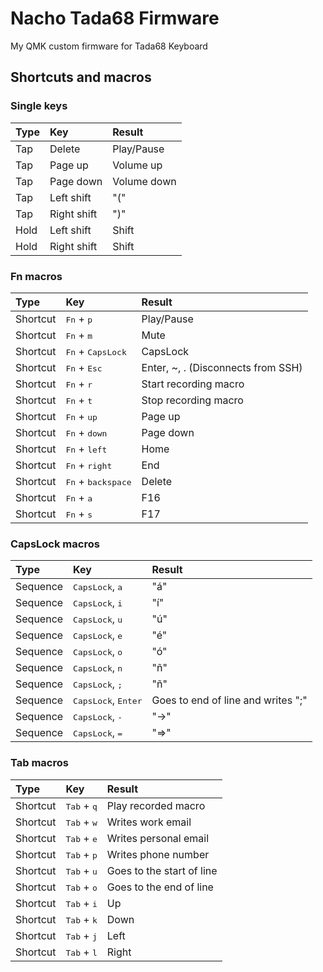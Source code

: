 # Nacho Tada68 Firmware

My QMK custom firmware for Tada68 Keyboard

## Shortcuts and macros

### Single keys

| Type | Key         | Result      |
|:-----|:------------|:------------|
| Tap  | Delete      | Play/Pause  |
| Tap  | Page up     | Volume up   |
| Tap  | Page down   | Volume down |
| Tap  | Left shift  | "("         |
| Tap  | Right shift | ")"         |
| Hold | Left shift  | Shift       |
| Hold | Right shift | Shift       |

### Fn macros

| Type     | Key                                  | Result                             |
|:---------|:-------------------------------------|:-----------------------------------|
| Shortcut | <kbd>Fn</kbd> + <kbd>p</kbd>         | Play/Pause                         |
| Shortcut | <kbd>Fn</kbd> + <kbd>m</kbd>         | Mute                               |
| Shortcut | <kbd>Fn</kbd> + <kbd>CapsLock</kbd>  | CapsLock                           |
| Shortcut | <kbd>Fn</kbd> + <kbd>Esc</kbd>       | Enter, ~, . (Disconnects from SSH) |
| Shortcut | <kbd>Fn</kbd> + <kbd>r</kbd>         | Start recording macro              |
| Shortcut | <kbd>Fn</kbd> + <kbd>t</kbd>         | Stop recording macro               |
| Shortcut | <kbd>Fn</kbd> + <kbd>up</kbd>        | Page up                            |
| Shortcut | <kbd>Fn</kbd> + <kbd>down</kbd>      | Page down                          |
| Shortcut | <kbd>Fn</kbd> + <kbd>left</kbd>      | Home                               |
| Shortcut | <kbd>Fn</kbd> + <kbd>right</kbd>     | End                                |
| Shortcut | <kbd>Fn</kbd> + <kbd>backspace</kbd> | Delete                             |
| Shortcut | <kbd>Fn</kbd> + <kbd>a</kbd>         | F16                                |
| Shortcut | <kbd>Fn</kbd> + <kbd>s</kbd>         | F17                                |

### CapsLock macros

| Type     | Key                                   | Result                             |
|:---------|:--------------------------------------|:-----------------------------------|
| Sequence | <kbd>CapsLock</kbd>, <kbd>a</kbd>     | "á"                                |
| Sequence | <kbd>CapsLock</kbd>, <kbd>i</kbd>     | "í"                                |
| Sequence | <kbd>CapsLock</kbd>, <kbd>u</kbd>     | "ú"                                |
| Sequence | <kbd>CapsLock</kbd>, <kbd>e</kbd>     | "é"                                |
| Sequence | <kbd>CapsLock</kbd>, <kbd>o</kbd>     | "ó"                                |
| Sequence | <kbd>CapsLock</kbd>, <kbd>n</kbd>     | "ñ"                                |
| Sequence | <kbd>CapsLock</kbd>, <kbd>;</kbd>     | "ñ"                                |
| Sequence | <kbd>CapsLock</kbd>, <kbd>Enter</kbd> | Goes to end of line and writes ";" |
| Sequence | <kbd>CapsLock</kbd>, <kbd>-</kbd>     | "->"                               |
| Sequence | <kbd>CapsLock</kbd>, <kbd>=</kbd>     | "=>"                               |

### Tab macros

| Type     | Key                           | Result                    |
|:---------|:------------------------------|:--------------------------|
| Shortcut | <kbd>Tab</kbd> + <kbd>q</kbd> | Play recorded macro       |
| Shortcut | <kbd>Tab</kbd> + <kbd>w</kbd> | Writes work email         |
| Shortcut | <kbd>Tab</kbd> + <kbd>e</kbd> | Writes personal email     |
| Shortcut | <kbd>Tab</kbd> + <kbd>p</kbd> | Writes phone number       |
| Shortcut | <kbd>Tab</kbd> + <kbd>u</kbd> | Goes to the start of line |
| Shortcut | <kbd>Tab</kbd> + <kbd>o</kbd> | Goes to the end of line   |
| Shortcut | <kbd>Tab</kbd> + <kbd>i</kbd> | Up                        |
| Shortcut | <kbd>Tab</kbd> + <kbd>k</kbd> | Down                      |
| Shortcut | <kbd>Tab</kbd> + <kbd>j</kbd> | Left                      |
| Shortcut | <kbd>Tab</kbd> + <kbd>l</kbd> | Right                     |
